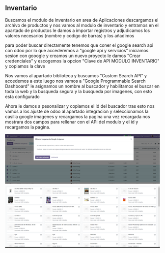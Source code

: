 ## Inventario

Buscamos el modulo de inventario en area de Aplicaciones 
descargamos el archivo de  productos y  nos vamos al modulo de inventario  y entramos en el apartado de productos le damos a importar registros y adjudicamos los valores necesarios (nombre y codigo de barras) y los añadimos

para poder buscar directamente tenemos que coner el google search api con odoo por lo que accederemos a "google api y servicios" iniciamos sesion con gooogle y creamos un nuevo proyecto le damos "Crear credenciales" y escogemos la opcion "Clave de API MODULO INVENTARIO" y copiamos la clave

Nos vamos al apartado biblioteca y buscamos "Custom Search API" y accedemos a este luego nos vamos a  "Google Programmable Search Dashboard" le asignamos un nombre al buscador y habilitamos el buscar en toda la web y la busqueda segura y la busqueda por imagenes, con esto esta configurado

Ahora le damos a pesonalizar y copiamos el id del buscador tras esto nos vamos a los ajuste de odoo al apartado integracion y seleccionamos la casilla google imagenes y recargamos la pagina una vez recargada nos mostrara dos campos para rellenar con el APi del modulo y el id y recargamos la pagina.

![alt text](image.png)
![alt text](image-1.png)